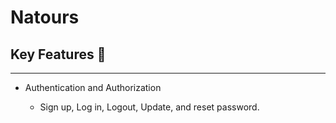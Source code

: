 
<h1> Natours </h1>

<h2> Key Features 📝</h2>
<hr>
<ul>
  <li>Authentication and Authorization</li>
  <ul>
    <li>Sign up, Log in, Logout, Update, and reset password.</li>
  </ul>
</ul>
